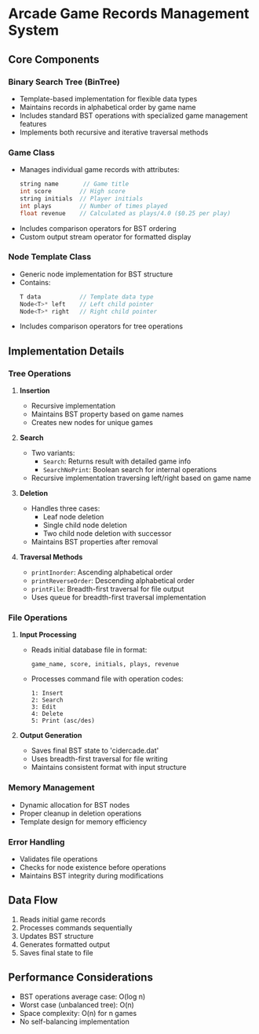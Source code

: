 # Arcade Game Records Management System

## Core Components

### Binary Search Tree (BinTree)
- Template-based implementation for flexible data types
- Maintains records in alphabetical order by game name
- Includes standard BST operations with specialized game management features
- Implements both recursive and iterative traversal methods

### Game Class
- Manages individual game records with attributes:
  ```cpp
  string name       // Game title
  int score        // High score
  string initials  // Player initials
  int plays        // Number of times played
  float revenue    // Calculated as plays/4.0 ($0.25 per play)
  ```
- Includes comparison operators for BST ordering
- Custom output stream operator for formatted display

### Node Template Class
- Generic node implementation for BST structure
- Contains:
  ```cpp
  T data           // Template data type
  Node<T>* left    // Left child pointer
  Node<T>* right   // Right child pointer
  ```
- Includes comparison operators for tree operations

## Implementation Details

### Tree Operations
1. **Insertion**
   - Recursive implementation
   - Maintains BST property based on game names
   - Creates new nodes for unique games

2. **Search**
   - Two variants:
     - `Search`: Returns result with detailed game info
     - `SearchNoPrint`: Boolean search for internal operations
   - Recursive implementation traversing left/right based on game name

3. **Deletion**
   - Handles three cases:
     - Leaf node deletion
     - Single child node deletion
     - Two child node deletion with successor
   - Maintains BST properties after removal

4. **Traversal Methods**
   - `printInorder`: Ascending alphabetical order
   - `printReverseOrder`: Descending alphabetical order
   - `printFile`: Breadth-first traversal for file output
   - Uses queue for breadth-first traversal implementation

### File Operations
1. **Input Processing**
   - Reads initial database file in format:
     ```
     game_name, score, initials, plays, revenue
     ```
   - Processes command file with operation codes:
     ```
     1: Insert
     2: Search
     3: Edit
     4: Delete
     5: Print (asc/des)
     ```

2. **Output Generation**
   - Saves final BST state to 'cidercade.dat'
   - Uses breadth-first traversal for file writing
   - Maintains consistent format with input structure

### Memory Management
- Dynamic allocation for BST nodes
- Proper cleanup in deletion operations
- Template design for memory efficiency

### Error Handling
- Validates file operations
- Checks for node existence before operations
- Maintains BST integrity during modifications

## Data Flow
1. Reads initial game records
2. Processes commands sequentially
3. Updates BST structure
4. Generates formatted output
5. Saves final state to file

## Performance Considerations
- BST operations average case: O(log n)
- Worst case (unbalanced tree): O(n)
- Space complexity: O(n) for n games
- No self-balancing implementation
